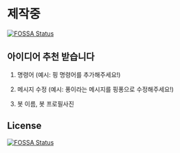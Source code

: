 # 제작중
[![FOSSA Status](https://app.fossa.com/api/projects/git%2Bgithub.com%2Fkyjkyj080115%2Fnew_discordbot.svg?type=shield)](https://app.fossa.com/projects/git%2Bgithub.com%2Fkyjkyj080115%2Fnew_discordbot?ref=badge_shield)


## 아이디어 추천 받습니다

1. 명령어 (예시: 핑 명령어를 추가해주세요!)

2. 메시지 수정 (예시: 퐁이라는 메시지를 핑퐁으로 수정해주세요!)

3. 봇 이름, 봇 프로필사진



## License
[![FOSSA Status](https://app.fossa.com/api/projects/git%2Bgithub.com%2Fkyjkyj080115%2Fnew_discordbot.svg?type=large)](https://app.fossa.com/projects/git%2Bgithub.com%2Fkyjkyj080115%2Fnew_discordbot?ref=badge_large)